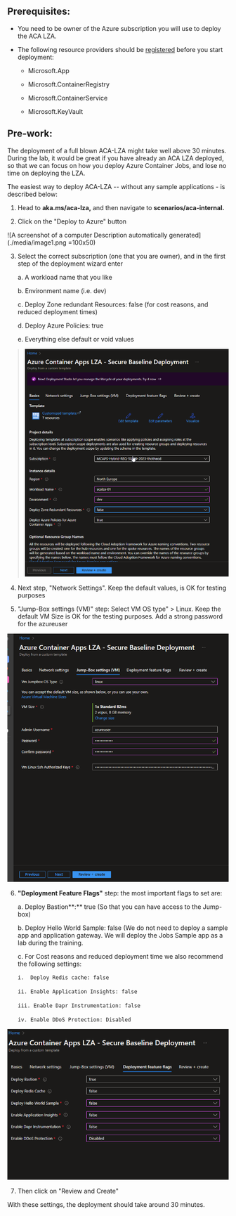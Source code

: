 ## Prerequisites: 
-   You need to be owner of the Azure subscription you will use to deploy the ACA LZA.

-   The following resource providers should be     [registered](https://learn.microsoft.com/el-gr/azure/azure-resource-manager/management/resource-providers-and-types#register-resource-provider)
    before you start deployment:

    -   Microsoft.App

    -   Microsoft.ContainerRegistry

    -   Microsoft.ContainerService

    -   Microsoft.KeyVault

## Pre-work:

The deployment of a full blown ACA-LZA might take well above 30 minutes.
During the lab, it would be great if you have already an ACA LZA deployed, so that we can focus on how you deploy Azure Container Jobs, and lose no time on deploying the LZA.

The easiest way to deploy ACA-LZA -- without any sample applications - is described below:

1.  Head to **aka.ms/aca-lza,** and then navigate to     **scenarios/aca-internal.**

2.  Click on the "Deploy to Azure" button

![A screenshot of a computer Description automatically generated](./media/image1.png =100x50)

3.  Select the correct subscription (one that you are owner), and in the first step of the deployment wizard enter

    a.  A workload name that you like

    b.  Environment name (i.e. dev)

    c.  Deploy Zone redundant Resources: false (for cost reasons, and reduced deployment times)

    d.  Deploy Azure Policies: true

    e.  Everything else default or void values

> ![A screenshot of a computer Description automatically generated](./media/image2.png)

4.  Next step, "Network Settings". Keep the default values, is OK for testing purposes

5.  "Jump-Box settings (VM)" step: Select VM OS type" \> Linux. Keep the default VM Size is OK for the testing purposes. Add a strong password for the azureuser

![A screenshot of a computer Description automatically generated](./media/image3.png)

6.  **"Deployment Feature Flags"** step: the most important flags to set are: 

    a.  Deploy Bastion**:** true (So that you can have access to the Jump-box)

    b.  Deploy Hello World Sample: false (We do not need to deploy a sample app and application gateway. We will deploy the Jobs Sample app as a lab during the training.

    c.  For Cost reasons and reduced deployment time we also recommend the following settings:

        i.  Deploy Redis cache: false

        ii. Enable Application Insights: false

        iii. Enable Dapr Instrumentation: false

        iv. Enable DDoS Protection: Disabled

![A screenshot of a computer Description automatically generated](./media/image4.png)


7.  Then click on "Review and Create"

With these settings, the deployment should take around 30 minutes.
